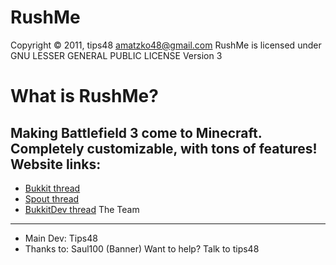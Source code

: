 RushMe
=====

Copyright © 2011, tips48 amatzko48@gmail.com
RushMe is licensed under GNU LESSER GENERAL PUBLIC LICENSE Version 3

What is RushMe?
=====

Making Battlefield 3 come to Minecraft.  Completely customizable, with tons of features!  
Website links:
---------------
*  [Bukkit thread](http://forums.bukkit.org/threads/wip-rushme-v0-1-guns-more-1337.44608/)
*  [Spout thread](http://forums.getspout.org/threads/wip-rushme-v0-1-guns-more-1337.43/)
*  [BukkitDev thread](http://dev.bukkit.org/server-mods/rushme/)
The Team
-----------
*  Main Dev: Tips48
*  Thanks to: Saul100 (Banner)
Want to help? Talk to tips48